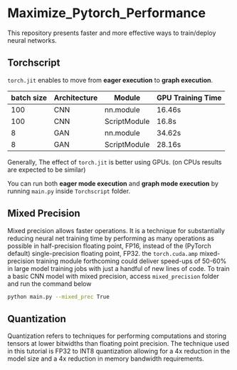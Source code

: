 # Maximize_Pytorch_Performance
This repository presents faster and more effective ways to train/deploy neural networks.

## Torchscript
```torch.jit``` enables to move from **eager execution** to **graph execution**.

|batch size| Architecture |Module | GPU Training Time | 
|----------|--------------|-------|-----|
|100| CNN | nn.module  | 16.46s  |
|100| CNN | ScriptModule  | 16.8s  |
|8| GAN | nn.module  | 34.62s  |
|8| GAN | ScriptModule  | 28.16s  |

Generally, The effect of ```torch.jit``` is better using GPUs. (on CPUs results are expected to be similar)

You can run both **eager mode execution** and **graph mode execution** by running ```main.py``` inside ```Torchscript``` folder.

## Mixed Precision
Mixed precision allows faster operations. It is a technique for substantially reducing neural net training time by performing as many operations as possible in half-precision floating point, FP16, instead of the (PyTorch default) single-precision floating point, FP32. the ```torch.cuda.amp``` mixed-precision training module forthcoming could deliver speed-ups of 50-60% in large model training jobs with just a handful of new lines of code.
To train a basic CNN model with mixed precision, access ```mixed_precision``` folder and run the command below
```bash
python main.py --mixed_prec True
```

## Quantization
Quantization refers to techniques for performing computations and storing tensors at lower bitwidths than floating point precision. The technique used in this tutorial is FP32 to INT8 quantization allowing for a 4x reduction in the model size and a 4x reduction in memory bandwidth requirements.
